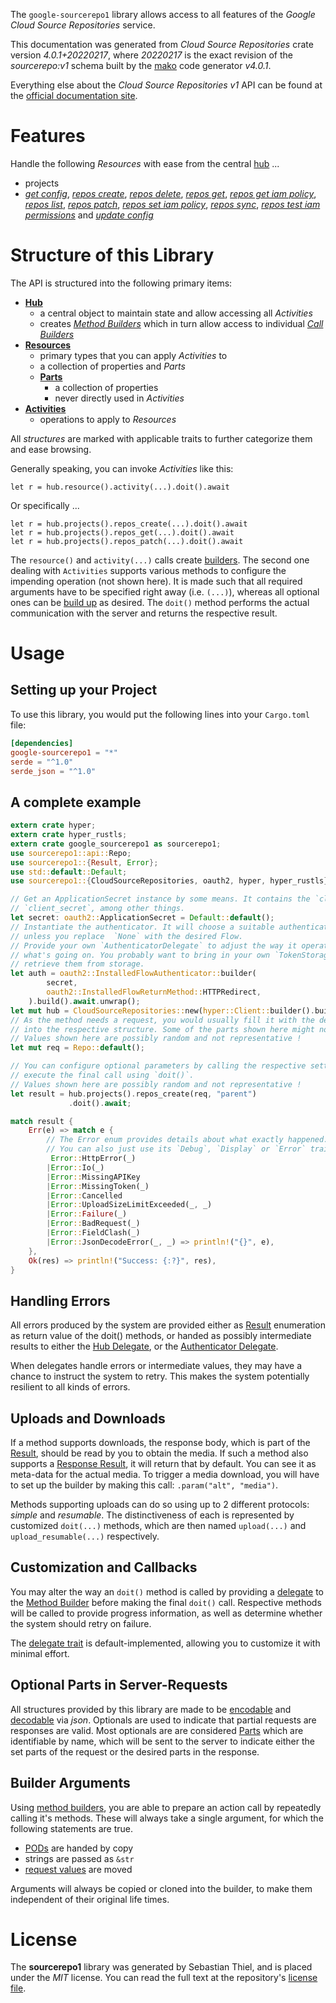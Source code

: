 <!---
DO NOT EDIT !
This file was generated automatically from 'src/generator/templates/api/README.md.mako'
DO NOT EDIT !
-->
The `google-sourcerepo1` library allows access to all features of the *Google Cloud Source Repositories* service.

This documentation was generated from *Cloud Source Repositories* crate version *4.0.1+20220217*, where *20220217* is the exact revision of the *sourcerepo:v1* schema built by the [mako](http://www.makotemplates.org/) code generator *v4.0.1*.

Everything else about the *Cloud Source Repositories* *v1* API can be found at the
[official documentation site](https://cloud.google.com/source-repositories/docs/apis).
# Features

Handle the following *Resources* with ease from the central [hub](https://docs.rs/google-sourcerepo1/4.0.1+20220217/google_sourcerepo1/CloudSourceRepositories) ... 

* projects
 * [*get config*](https://docs.rs/google-sourcerepo1/4.0.1+20220217/google_sourcerepo1/api::ProjectGetConfigCall), [*repos create*](https://docs.rs/google-sourcerepo1/4.0.1+20220217/google_sourcerepo1/api::ProjectRepoCreateCall), [*repos delete*](https://docs.rs/google-sourcerepo1/4.0.1+20220217/google_sourcerepo1/api::ProjectRepoDeleteCall), [*repos get*](https://docs.rs/google-sourcerepo1/4.0.1+20220217/google_sourcerepo1/api::ProjectRepoGetCall), [*repos get iam policy*](https://docs.rs/google-sourcerepo1/4.0.1+20220217/google_sourcerepo1/api::ProjectRepoGetIamPolicyCall), [*repos list*](https://docs.rs/google-sourcerepo1/4.0.1+20220217/google_sourcerepo1/api::ProjectRepoListCall), [*repos patch*](https://docs.rs/google-sourcerepo1/4.0.1+20220217/google_sourcerepo1/api::ProjectRepoPatchCall), [*repos set iam policy*](https://docs.rs/google-sourcerepo1/4.0.1+20220217/google_sourcerepo1/api::ProjectRepoSetIamPolicyCall), [*repos sync*](https://docs.rs/google-sourcerepo1/4.0.1+20220217/google_sourcerepo1/api::ProjectRepoSyncCall), [*repos test iam permissions*](https://docs.rs/google-sourcerepo1/4.0.1+20220217/google_sourcerepo1/api::ProjectRepoTestIamPermissionCall) and [*update config*](https://docs.rs/google-sourcerepo1/4.0.1+20220217/google_sourcerepo1/api::ProjectUpdateConfigCall)




# Structure of this Library

The API is structured into the following primary items:

* **[Hub](https://docs.rs/google-sourcerepo1/4.0.1+20220217/google_sourcerepo1/CloudSourceRepositories)**
    * a central object to maintain state and allow accessing all *Activities*
    * creates [*Method Builders*](https://docs.rs/google-sourcerepo1/4.0.1+20220217/google_sourcerepo1/client::MethodsBuilder) which in turn
      allow access to individual [*Call Builders*](https://docs.rs/google-sourcerepo1/4.0.1+20220217/google_sourcerepo1/client::CallBuilder)
* **[Resources](https://docs.rs/google-sourcerepo1/4.0.1+20220217/google_sourcerepo1/client::Resource)**
    * primary types that you can apply *Activities* to
    * a collection of properties and *Parts*
    * **[Parts](https://docs.rs/google-sourcerepo1/4.0.1+20220217/google_sourcerepo1/client::Part)**
        * a collection of properties
        * never directly used in *Activities*
* **[Activities](https://docs.rs/google-sourcerepo1/4.0.1+20220217/google_sourcerepo1/client::CallBuilder)**
    * operations to apply to *Resources*

All *structures* are marked with applicable traits to further categorize them and ease browsing.

Generally speaking, you can invoke *Activities* like this:

```Rust,ignore
let r = hub.resource().activity(...).doit().await
```

Or specifically ...

```ignore
let r = hub.projects().repos_create(...).doit().await
let r = hub.projects().repos_get(...).doit().await
let r = hub.projects().repos_patch(...).doit().await
```

The `resource()` and `activity(...)` calls create [builders][builder-pattern]. The second one dealing with `Activities` 
supports various methods to configure the impending operation (not shown here). It is made such that all required arguments have to be 
specified right away (i.e. `(...)`), whereas all optional ones can be [build up][builder-pattern] as desired.
The `doit()` method performs the actual communication with the server and returns the respective result.

# Usage

## Setting up your Project

To use this library, you would put the following lines into your `Cargo.toml` file:

```toml
[dependencies]
google-sourcerepo1 = "*"
serde = "^1.0"
serde_json = "^1.0"
```

## A complete example

```Rust
extern crate hyper;
extern crate hyper_rustls;
extern crate google_sourcerepo1 as sourcerepo1;
use sourcerepo1::api::Repo;
use sourcerepo1::{Result, Error};
use std::default::Default;
use sourcerepo1::{CloudSourceRepositories, oauth2, hyper, hyper_rustls};

// Get an ApplicationSecret instance by some means. It contains the `client_id` and 
// `client_secret`, among other things.
let secret: oauth2::ApplicationSecret = Default::default();
// Instantiate the authenticator. It will choose a suitable authentication flow for you, 
// unless you replace  `None` with the desired Flow.
// Provide your own `AuthenticatorDelegate` to adjust the way it operates and get feedback about 
// what's going on. You probably want to bring in your own `TokenStorage` to persist tokens and
// retrieve them from storage.
let auth = oauth2::InstalledFlowAuthenticator::builder(
        secret,
        oauth2::InstalledFlowReturnMethod::HTTPRedirect,
    ).build().await.unwrap();
let mut hub = CloudSourceRepositories::new(hyper::Client::builder().build(hyper_rustls::HttpsConnectorBuilder::new().with_native_roots().https_or_http().enable_http1().enable_http2().build()), auth);
// As the method needs a request, you would usually fill it with the desired information
// into the respective structure. Some of the parts shown here might not be applicable !
// Values shown here are possibly random and not representative !
let mut req = Repo::default();

// You can configure optional parameters by calling the respective setters at will, and
// execute the final call using `doit()`.
// Values shown here are possibly random and not representative !
let result = hub.projects().repos_create(req, "parent")
             .doit().await;

match result {
    Err(e) => match e {
        // The Error enum provides details about what exactly happened.
        // You can also just use its `Debug`, `Display` or `Error` traits
         Error::HttpError(_)
        |Error::Io(_)
        |Error::MissingAPIKey
        |Error::MissingToken(_)
        |Error::Cancelled
        |Error::UploadSizeLimitExceeded(_, _)
        |Error::Failure(_)
        |Error::BadRequest(_)
        |Error::FieldClash(_)
        |Error::JsonDecodeError(_, _) => println!("{}", e),
    },
    Ok(res) => println!("Success: {:?}", res),
}

```
## Handling Errors

All errors produced by the system are provided either as [Result](https://docs.rs/google-sourcerepo1/4.0.1+20220217/google_sourcerepo1/client::Result) enumeration as return value of
the doit() methods, or handed as possibly intermediate results to either the 
[Hub Delegate](https://docs.rs/google-sourcerepo1/4.0.1+20220217/google_sourcerepo1/client::Delegate), or the [Authenticator Delegate](https://docs.rs/yup-oauth2/*/yup_oauth2/trait.AuthenticatorDelegate.html).

When delegates handle errors or intermediate values, they may have a chance to instruct the system to retry. This 
makes the system potentially resilient to all kinds of errors.

## Uploads and Downloads
If a method supports downloads, the response body, which is part of the [Result](https://docs.rs/google-sourcerepo1/4.0.1+20220217/google_sourcerepo1/client::Result), should be
read by you to obtain the media.
If such a method also supports a [Response Result](https://docs.rs/google-sourcerepo1/4.0.1+20220217/google_sourcerepo1/client::ResponseResult), it will return that by default.
You can see it as meta-data for the actual media. To trigger a media download, you will have to set up the builder by making
this call: `.param("alt", "media")`.

Methods supporting uploads can do so using up to 2 different protocols: 
*simple* and *resumable*. The distinctiveness of each is represented by customized 
`doit(...)` methods, which are then named `upload(...)` and `upload_resumable(...)` respectively.

## Customization and Callbacks

You may alter the way an `doit()` method is called by providing a [delegate](https://docs.rs/google-sourcerepo1/4.0.1+20220217/google_sourcerepo1/client::Delegate) to the 
[Method Builder](https://docs.rs/google-sourcerepo1/4.0.1+20220217/google_sourcerepo1/client::CallBuilder) before making the final `doit()` call. 
Respective methods will be called to provide progress information, as well as determine whether the system should 
retry on failure.

The [delegate trait](https://docs.rs/google-sourcerepo1/4.0.1+20220217/google_sourcerepo1/client::Delegate) is default-implemented, allowing you to customize it with minimal effort.

## Optional Parts in Server-Requests

All structures provided by this library are made to be [encodable](https://docs.rs/google-sourcerepo1/4.0.1+20220217/google_sourcerepo1/client::RequestValue) and 
[decodable](https://docs.rs/google-sourcerepo1/4.0.1+20220217/google_sourcerepo1/client::ResponseResult) via *json*. Optionals are used to indicate that partial requests are responses 
are valid.
Most optionals are are considered [Parts](https://docs.rs/google-sourcerepo1/4.0.1+20220217/google_sourcerepo1/client::Part) which are identifiable by name, which will be sent to 
the server to indicate either the set parts of the request or the desired parts in the response.

## Builder Arguments

Using [method builders](https://docs.rs/google-sourcerepo1/4.0.1+20220217/google_sourcerepo1/client::CallBuilder), you are able to prepare an action call by repeatedly calling it's methods.
These will always take a single argument, for which the following statements are true.

* [PODs][wiki-pod] are handed by copy
* strings are passed as `&str`
* [request values](https://docs.rs/google-sourcerepo1/4.0.1+20220217/google_sourcerepo1/client::RequestValue) are moved

Arguments will always be copied or cloned into the builder, to make them independent of their original life times.

[wiki-pod]: http://en.wikipedia.org/wiki/Plain_old_data_structure
[builder-pattern]: http://en.wikipedia.org/wiki/Builder_pattern
[google-go-api]: https://github.com/google/google-api-go-client

# License
The **sourcerepo1** library was generated by Sebastian Thiel, and is placed 
under the *MIT* license.
You can read the full text at the repository's [license file][repo-license].

[repo-license]: https://github.com/Byron/google-apis-rsblob/main/LICENSE.md

